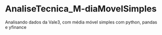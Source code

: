 # AnaliseTecnica_M-diaMovelSimples
Analisando dados da Vale3, com média móvel simples com python, pandas e yfinance
